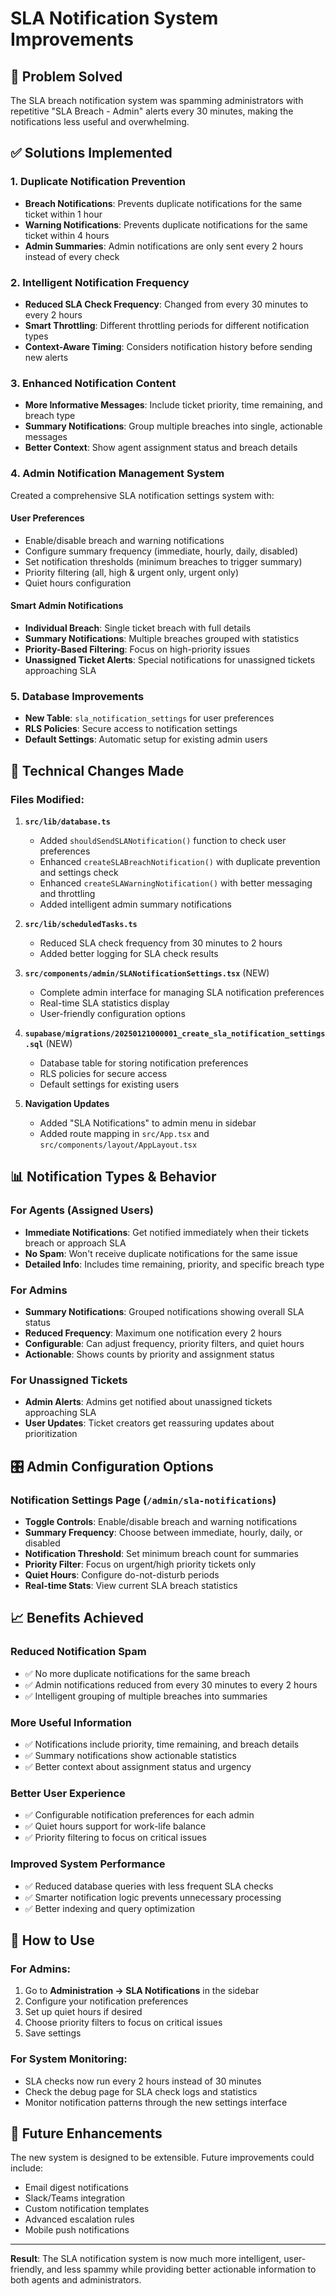 # SLA Notification System Improvements

## 🎯 Problem Solved
The SLA breach notification system was spamming administrators with repetitive "SLA Breach - Admin" alerts every 30 minutes, making the notifications less useful and overwhelming.

## ✅ Solutions Implemented

### 1. **Duplicate Notification Prevention**
- **Breach Notifications**: Prevents duplicate notifications for the same ticket within 1 hour
- **Warning Notifications**: Prevents duplicate notifications for the same ticket within 4 hours
- **Admin Summaries**: Admin notifications are only sent every 2 hours instead of every check

### 2. **Intelligent Notification Frequency**
- **Reduced SLA Check Frequency**: Changed from every 30 minutes to every 2 hours
- **Smart Throttling**: Different throttling periods for different notification types
- **Context-Aware Timing**: Considers notification history before sending new alerts

### 3. **Enhanced Notification Content**
- **More Informative Messages**: Include ticket priority, time remaining, and breach type
- **Summary Notifications**: Group multiple breaches into single, actionable messages
- **Better Context**: Show agent assignment status and breach details

### 4. **Admin Notification Management System**
Created a comprehensive SLA notification settings system with:

#### **User Preferences**
- Enable/disable breach and warning notifications
- Configure summary frequency (immediate, hourly, daily, disabled)
- Set notification thresholds (minimum breaches to trigger summary)
- Priority filtering (all, high & urgent only, urgent only)
- Quiet hours configuration

#### **Smart Admin Notifications**
- **Individual Breach**: Single ticket breach with full details
- **Summary Notifications**: Multiple breaches grouped with statistics
- **Priority-Based Filtering**: Focus on high-priority issues
- **Unassigned Ticket Alerts**: Special notifications for unassigned tickets approaching SLA

### 5. **Database Improvements**
- **New Table**: `sla_notification_settings` for user preferences
- **RLS Policies**: Secure access to notification settings
- **Default Settings**: Automatic setup for existing admin users

## 🔧 Technical Changes Made

### **Files Modified:**

1. **`src/lib/database.ts`**
   - Added `shouldSendSLANotification()` function to check user preferences
   - Enhanced `createSLABreachNotification()` with duplicate prevention and settings check
   - Enhanced `createSLAWarningNotification()` with better messaging and throttling
   - Added intelligent admin summary notifications

2. **`src/lib/scheduledTasks.ts`**
   - Reduced SLA check frequency from 30 minutes to 2 hours
   - Added better logging for SLA check results

3. **`src/components/admin/SLANotificationSettings.tsx`** (NEW)
   - Complete admin interface for managing SLA notification preferences
   - Real-time SLA statistics display
   - User-friendly configuration options

4. **`supabase/migrations/20250121000001_create_sla_notification_settings.sql`** (NEW)
   - Database table for storing notification preferences
   - RLS policies for secure access
   - Default settings for existing users

5. **Navigation Updates**
   - Added "SLA Notifications" to admin menu in sidebar
   - Added route mapping in `src/App.tsx` and `src/components/layout/AppLayout.tsx`

## 📊 Notification Types & Behavior

### **For Agents (Assigned Users)**
- **Immediate Notifications**: Get notified immediately when their tickets breach or approach SLA
- **No Spam**: Won't receive duplicate notifications for the same issue
- **Detailed Info**: Includes time remaining, priority, and specific breach type

### **For Admins**
- **Summary Notifications**: Grouped notifications showing overall SLA status
- **Reduced Frequency**: Maximum one notification every 2 hours
- **Configurable**: Can adjust frequency, priority filters, and quiet hours
- **Actionable**: Shows counts by priority and assignment status

### **For Unassigned Tickets**
- **Admin Alerts**: Admins get notified about unassigned tickets approaching SLA
- **User Updates**: Ticket creators get reassuring updates about prioritization

## 🎛️ Admin Configuration Options

### **Notification Settings Page** (`/admin/sla-notifications`)
- **Toggle Controls**: Enable/disable breach and warning notifications
- **Summary Frequency**: Choose between immediate, hourly, daily, or disabled
- **Notification Threshold**: Set minimum breach count for summaries
- **Priority Filter**: Focus on urgent/high priority tickets only
- **Quiet Hours**: Configure do-not-disturb periods
- **Real-time Stats**: View current SLA breach statistics

## 📈 Benefits Achieved

### **Reduced Notification Spam**
- ✅ No more duplicate notifications for the same breach
- ✅ Admin notifications reduced from every 30 minutes to every 2 hours
- ✅ Intelligent grouping of multiple breaches into summaries

### **More Useful Information**
- ✅ Notifications include priority, time remaining, and breach details
- ✅ Summary notifications show actionable statistics
- ✅ Better context about assignment status and urgency

### **Better User Experience**
- ✅ Configurable notification preferences for each admin
- ✅ Quiet hours support for work-life balance
- ✅ Priority filtering to focus on critical issues

### **Improved System Performance**
- ✅ Reduced database queries with less frequent SLA checks
- ✅ Smarter notification logic prevents unnecessary processing
- ✅ Better indexing and query optimization

## 🚀 How to Use

### **For Admins:**
1. Go to **Administration → SLA Notifications** in the sidebar
2. Configure your notification preferences
3. Set up quiet hours if desired
4. Choose priority filters to focus on critical issues
5. Save settings

### **For System Monitoring:**
- SLA checks now run every 2 hours instead of 30 minutes
- Check the debug page for SLA check logs and statistics
- Monitor notification patterns through the new settings interface

## 🔮 Future Enhancements

The new system is designed to be extensible. Future improvements could include:
- Email digest notifications
- Slack/Teams integration
- Custom notification templates
- Advanced escalation rules
- Mobile push notifications

---

**Result**: The SLA notification system is now much more intelligent, user-friendly, and less spammy while providing better actionable information to both agents and administrators.
